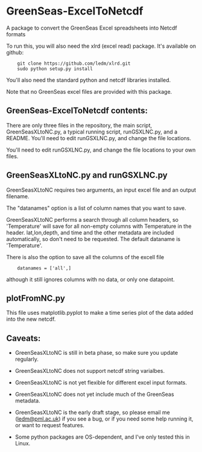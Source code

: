 GreenSeas-ExcelToNetcdf
=======================

A package to convert the GreenSeas Excel spreadsheets into Netcdf formats

To run this, you will also need the xlrd (excel read) package. It's available on github:

		git clone https://github.com/ledm/xlrd.git
		sudo python setup.py install

You'll also need the standard python and netcdf libraries installed.

Note that no GreenSeas excel files are provided with this package.



GreenSeas-ExcelToNetcdf contents:
---------------------------------

There are only three files in the repository, the main script, GreenSeasXLtoNC.py, a typical running script, runGSXLNC.py, and a README. You'll need to edit runGSXLNC.py, and change the file locations. 

You'll need to edit runGSXLNC.py, and change the file locations to your own files.


GreenSeasXLtoNC.py and runGSXLNC.py
-----------------------------------
GreenSeasXLtoNC requires two arguments, an input excel file and an output filename.

The "datanames" option is a list of column names that you want to save.

GreenSeasXLtoNC performs a search through all column headers, so 'Temperature' will save for all non-empty columns with Temperature in the header.
lat,lon,depth, and time and the other metadata are included automatically, so don't need to be requested.
The default dataname is 'Temperature'.

There is also the option to save all the columns of the excell file

		datanames = ['all',] 

although it still ignores columns with no data, or only one datapoint.


plotFromNC.py
-------------
This file uses matplotlib.pyplot to make a time series plot of the data added into the new netcdf.



Caveats:
--------

* GreenSeasXLtoNC is still in beta phase, so make sure you update regularly.

* GreenSeasXLtoNC does not support netcdf string varialbes.

* GreenSeasXLtoNC is not yet flexible for different excel input formats.

* GreenSeasXLtoNC does not yet include much of the GreenSeas metadata.

* GreenSeasXLtoNC is the early draft stage, so please email me (ledm@pml.ac.uk) if you see a bug, or if you need some help running it, or want to request features. 

* Some python packages are OS-dependent, and I've only tested this in Linux. 



